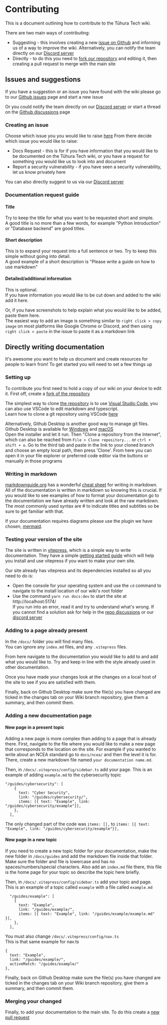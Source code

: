 # Contributing 
This is a document outlining how to contribute to the Tūhura Tech wiki.

There are two main ways of contributing:  
- Suggesting - this involves creating a new [issue on Github](https://github.com/Tuhura-Tech/Wiki/issues) and informing us of a way to improve the wiki. Alternatively, you can notify the team directly on our [Discord server](https://discord.gg/PNxh7cwKfQ)
- Directly - to do this you need to [fork our repository](https://github.com/Tuhura-Tech/Wiki/fork) and editing it, then creating a pull request to merge with the main site

## Issues and suggestions
If you have a suggestion or an issue you have found with the wiki please go to our [Github issues](https://github.com/Tuhura-Tech/Wiki/issues) page and start a new issue

Or you could notify the team directly on our [Discord server](https://discord.gg/PNxh7cwKfQ) or start a thread on the [Github discussions](https://github.com/Tuhura-Tech/Wiki/discussions) page

### Creating an issue
Choose which issue you you would like to raise [here](https://github.com/Tuhura-Tech/Wiki/issues/new/choose)
From there decide which issue you would like to raise:
- Docs Request - this is for if you have information that you would like to be documented on the Tūhura Tech wiki, or you have a request for something you would like us to look into and document
- Report a security vulnerability - if you have seen a security vulnerability, let us know privately here

You can also directly suggest to us via our [Discord server](https://github.com/Tuhura-Tech/Wiki/issues)

### Documentation request guide

#### Title
Try to keep the title for what you want to be requested short and simple.  
A good title is no more than a few words, for example "Python Introduction" or "Database backend" are good titles.

#### Short description
This is to expand your request into a full sentence or two. Try to keep this simple without going into detail.  
A good example of a short description is "Please write a guide on how to use markdown"

#### Detailed/additional information 
This is optional.  
If you have information you would like to be cut down and added to the wiki add it here. 

Or, if you have screenshots to help explain what you would like to be added, paste them here.  
The easiest way to add an image is something similar to `right click > copy image` on most platforms like Google Chrome or Discord, and then using `right click > paste` in the issue to paste it as a markdown link

## Directly writing documentation
It's awesome you want to help us document and create resources for people to learn from! To get started you will need to set a few things up

### Setting up
To contribute you first need to hold a copy of our wiki on your device to edit it. First off, create a [fork of the repository](https://github.com/Tuhura-Tech/Wiki/fork)

The simplest way to clone [the repository](https://github.com/Tuhura-Tech/Wiki) is to use [Visual Studio Code](https://code.visualstudio.com), you can also use VSCode to edit markdown and typescript.  
Learn how to clone a git repository using VSCode [here](https://learn.microsoft.com/en-us/azure/developer/javascript/how-to/with-visual-studio-code/clone-github-repository)

Alternatively, Github Desktop is another good way to manage git files.  
Github Desktop is available for [Windows](https://central.github.com/deployments/desktop/desktop/latest/win32) and [macOS](https://central.github.com/deployments/desktop/desktop/latest/darwin)  
Open the installer and let it run. Then "Clone a repository from the Internet", which can also be reached from `File > Clone repository...` or `ctrl + shift + o`. Go to the third tab and paste in the link to your cloned branch and choose an empty local path, then press 'Clone'.
From here you can open it in your file explorer or preferred code editor via the buttons or manually in those programs

### Writing in markdown 
[markdownguide.org](https://www.markdownguide.org) has a wonderful [cheat sheet](https://www.markdownguide.org/cheat-sheet/) for writing in markdown. All of the documentation is written in markdown so knowing this is crucial. If you would like to see examples of how to format your documentation go to the documentation we have already written and look at the raw markdown. The most commonly used syntax are # to indicate titles and subtitles so be sure to get familiar with that.  

If your documentation requires diagrams please use the plugin we have chosen, [mermaid](https://emersonbottero.github.io/vitepress-plugin-mermaid/).

### Testing your version of the site
The site is written in [vitepress](https://vitepress.dev), which is a simple way to write documentation. They have a simple [getting started guide](https://vitepress.dev/guide/getting-started) which will help you install and use vitepress if you want to make your own site.

Our site already has vitepress and its dependencies installed so all you need to do is:
- Open the console for your operating system and use the `cd` command to navigate to the install location of our wiki's root folder
- Use the command `yarn run docs:dev` to start the site at http://localhost:5174/  
If you run into an error, read it and try to understand what's wrong. If you cannot find a solution ask for help in the [repo discussions](https://github.com/Tuhura-Tech/Wiki/discussions) or our [discord server](https://discord.gg/PNxh7cwKfQ)

### Adding to a page already present
In the `/docs/` folder you will find many files.  
You can ignore any `index.md` files, and any `.vitepress` files.

From here navigate to the documentation you would like to add to and add what you would like to. Try and keep in line with the style already used in other documentation.

Once you have made your changes look at the changes on a local host of the site to see if you are satisfied with them.

Finally, back on Github Desktop make sure the file(s) you have changed are ticked in the changes tab on your Wiki branch repository, give them a summary, and then commit them. 

### Adding a new documentation page

#### New page in a present topic
Adding a new page is more complex than adding to a page that is already there. First, navigate to the file where you would like to make a new page that corresponds to the location on the site. For example if you wanted to write about an NCEA standard go to `docs/ncea/` and then the level it is for. There, create a new markdown file named `your documentation name.md`.

Then, in `/docs/.vitepress/config/sidebar.ts` add your page.
This is an example of adding `example.md` to the cybersecurity topic
```
"/guides/cybersecurity": [
    {
      text: "Cyber Security",
      link: "/guides/cybersecurity/",
      items: [{ text: "Example", link: "/guides/cybersecurity/example"}],
    },
  ],
```
The only changed part of the code was `items: [],` to `items: [{ text: "Example", link: "/guides/cybersecurity/example"}],`

#### New page in a new topic
If you need to create a new topic folder for your documentation, make the new folder in `/docs/guides` and add the markdown file inside that folder. Make sure the folder and file is lowercase and has no spaces/numbers/special characters. Also add an `index.md` file there, this file is the home page for your topic so describe the topic here briefly. 

Then, in `/docs/.vitepress/config/sidebar.ts` add your topic and page.  
This is an example of a topic called `example` with a file called `example.md`
```
  "/guides/example": [
    {
      text: "Example",
      link: "/guides/example/",
      items: [{ text: "Example", link: "/guides/example/example.md" }],
    },
  ],
```
You must also change `/docs/.vitepress/config/nav.ts`   
This is that same example for nav.ts
```
{
  text: "Example",
  link: "/guides/example/",
  activeMatch: "/guides/example/"
},
```
Finally, back on Github Desktop make sure the file(s) you have changed are ticked in the changes tab on your Wiki branch repository, give them a summary, and then commit them. 

### Merging your changed
Finally, to add your documentation to the main site. To do this create a [new pull request](https://github.com/Tuhura-Tech/Wiki/compare)